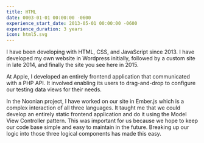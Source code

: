```yaml
---
title: HTML
date: 0003-01-01 00:00:00 -0600
experience_start_date: 2013-05-01 00:00:00 -0600
experience_duration: 3 years
icon: html5.svg
---
```

I have been developing with HTML, CSS, and JavaScript since 2013. I have developed my own website in Wordpress initially, followed by a custom site in late 2014, and finally the site you see here in 2015.

At Apple, I developed an entirely frontend application that communicated with a PHP API. It involved enabling its users to drag-and-drop to configure our testing data views for their needs.

In the Noonian project, I have worked on our site in Ember.js which is a complex interaction of all three languages. It taught me that we could develop an entirely static frontend application and do it using the Model View Controller pattern. This was important for us because we hope to keep our code base simple and easy to maintain in the future. Breaking up our logic into those three logical components has made this easy.
